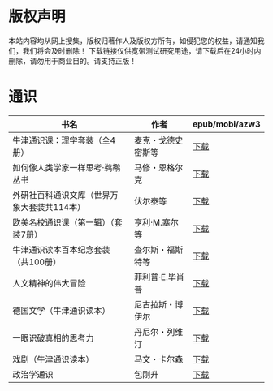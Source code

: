 # 版权声明

本站内容均从网上搜集，版权归著作人及版权方所有，如侵犯您的权益，请通知我们，我们将会及时删除！ 下载链接仅供宽带测试研究用途，请下载后在24小时内删除，请勿用于商业目的。请支持正版！

# 通识

| 书名 | 作者 | epub/mobi/azw3 |
| --- | --- | --- |
| 牛津通识课：理学套装（全4册） | 麦克・戈德史密斯等 | [下载](https://url89.ctfile.com/f/31084289-1375496950-51ea21?p=8866) |
| 如何像人类学家一样思考·鹈鹕丛书 | 马修・恩格尔克 | [下载](https://url89.ctfile.com/f/31084289-1375501426-4e56e5?p=8866) |
| 外研社百科通识文库（世界万象大套装共114本） | 伏尔泰等 | [下载](https://url89.ctfile.com/f/31084289-1375502542-168165?p=8866) |
| 欧美名校通识课（第一辑）（套装7册） | 亨利·M.塞尔等 | [下载](https://url89.ctfile.com/f/31084289-1375502941-2add8e?p=8866) |
| 牛津通识读本百本纪念套装（共100册） | 查尔斯・福斯特等 | [下载](https://url89.ctfile.com/f/31084289-1375506448-03adea?p=8866) |
| 人文精神的伟大冒险 | 菲利普·E.毕肖普 | [下载](https://url89.ctfile.com/f/31084289-1356991423-35302d?p=8866) |
| 德国文学（牛津通识读本） | 尼古拉斯・博伊尔 | [下载](https://url89.ctfile.com/f/31084289-1357053517-29129a?p=8866) |
| 一眼识破真相的思考力 | 丹尼尔・列维汀 | [下载](https://url89.ctfile.com/f/31084289-1357052740-0a8fd4?p=8866) |
| 戏剧（牛津通识读本） | 马文・卡尔森 | [下载](https://url89.ctfile.com/f/31084289-1357052719-637dff?p=8866) |
| 政治学通识 | 包刚升 | [下载](https://url89.ctfile.com/f/31084289-1357045963-45d78b?p=8866) |
